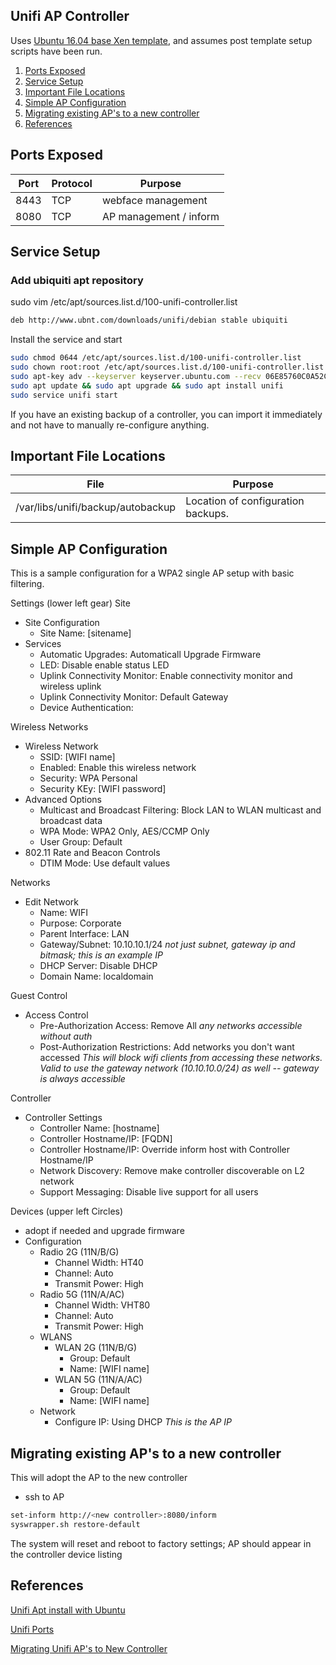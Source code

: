 Unifi AP Controller
-------------------
Uses [Ubuntu 16.04 base Xen template](../templates/ubuntu-server.md), and assumes post template setup scripts have been run.

1. [Ports Exposed](#ports-exposed)
2. [Service Setup](#service-setup)
3. [Important File Locations](#important-file-locations)
3. [Simple AP Configuration](#simple-ap-configuration)
4. [Migrating existing AP's to a new controller](#migrating-existing-aps-to-a-new-controller)
3. [References](#references)


Ports Exposed
-------------

| Port | Protocol |Purpose                 |
|------|----------|------------------------|
| 8443 | TCP      | webface management     |
| 8080 | TCP      | AP management / inform |


Service Setup
-------------
### Add ubiquiti apt repository
sudo vim /etc/apt/sources.list.d/100-unifi-controller.list
```bash
deb http://www.ubnt.com/downloads/unifi/debian stable ubiquiti
```
Install the service and start
```bash
sudo chmod 0644 /etc/apt/sources.list.d/100-unifi-controller.list
sudo chown root:root /etc/apt/sources.list.d/100-unifi-controller.list
sudo apt-key adv --keyserver keyserver.ubuntu.com --recv 06E85760C0A52C50
sudo apt update && sudo apt upgrade && sudo apt install unifi
sudo service unifi start
```

If you have an existing backup of a controller, you can import it immediately and not have to manually re-configure anything.


Important File Locations
------------------------

| File                              | Purpose                            |
|-----------------------------------|------------------------------------|
| /var/libs/unifi/backup/autobackup | Location of configuration backups. |


Simple AP Configuration
-----------------------
This is a sample configuration for a WPA2 single AP setup with basic filtering.

Settings (lower left gear)
Site
- Site Configuration
  * Site Name: [sitename]
- Services
  * Automatic Upgrades: Automaticall Upgrade Firmware
  * LED: Disable enable status LED
  * Uplink Connectivity Monitor: Enable connectivity monitor and wireless uplink
  * Uplink Connectivity Monitor: Default Gateway
  * Device Authentication: <username> <password>

Wireless Networks
- Wireless Network
  * SSID: [WIFI name]
  * Enabled: Enable this wireless network
  * Security: WPA Personal
  * Security KEy: [WIFI password]
- Advanced Options
  * Multicast and Broadcast Filtering: Block LAN to WLAN multicast and broadcast data
  * WPA Mode: WPA2 Only, AES/CCMP Only
  * User Group: Default
- 802.11 Rate and Beacon Controls
  * DTIM Mode: Use default values

Networks
- Edit Network
  * Name: WIFI
  * Purpose: Corporate
  * Parent Interface: LAN
  * Gateway/Subnet: 10.10.10.1/24
      _not just subnet, gateway ip and bitmask; this is an example IP_
  * DHCP Server: Disable DHCP
  * Domain Name: localdomain

Guest Control
- Access Control
  * Pre-Authorization Access: Remove All
      _any networks accessible without auth_
  * Post-Authorization Restrictions: Add networks you don't want accessed
      _This will block wifi clients from accessing these networks. Valid to use the gateway network (10.10.10.0/24) as well -- gateway is always accessible_

Controller
- Controller Settings
  * Controller Name: [hostname]
  * Controller Hostname/IP: [FQDN]
  * Controller Hostname/IP: Override inform host with Controller Hostname/IP
  * Network Discovery: Remove make controller discoverable on L2 network
  * Support Messaging: Disable live support for all users


Devices (upper left Circles)
- adopt if needed and upgrade firmware
- Configuration
  - Radio 2G (11N/B/G)
    * Channel Width: HT40
    * Channel: Auto
    * Transmit Power: High
  - Radio 5G (11N/A/AC)
    * Channel Width: VHT80
    * Channel: Auto
    * Transmit Power: High
  - WLANS
    * WLAN 2G (11N/B/G)
      * Group: Default
      * Name: [WIFI name]
    * WLAN 5G (11N/A/AC)
      * Group: Default
      * Name: [WIFI name]
  - Network
    * Configure IP: Using DHCP
        _This is the AP IP_


Migrating existing AP's to a new controller
-------------------------------------------
This will adopt the AP to the new controller
* ssh to AP
```bash
set-inform http://<new controller>:8080/inform
syswrapper.sh restore-default
```
The system will reset and reboot to factory settings; AP should appear in the controller device listing


References
----------
[Unifi Apt install with Ubuntu](https://help.ubnt.com/hc/en-us/articles/220066768-UniFi-How-to-Install-Update-via-APT-on-Debian-or-Ubuntu)

[Unifi Ports](https://help.ubnt.com/hc/en-us/articles/218506997-UniFi-Ports-Used)

[Migrating Unifi AP's to New Controller](https://community.ubnt.com/t5/UniFi-Wireless/Migrating-UNIFI-APs-to-new-controller/td-p/308741)
